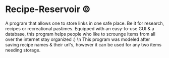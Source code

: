 # Recipe-Reservoir ©
A program that allows one to store links in one safe place. Be it for research, recipes or recreational pastimes.
Equipped with an easy-to-use GUI & a database, this program helps people who like to scrounge items from all over the internet stay organized :) 
\n This program was modeled after saving recipe names & their url's, however it can be used for any two items needing storage.
